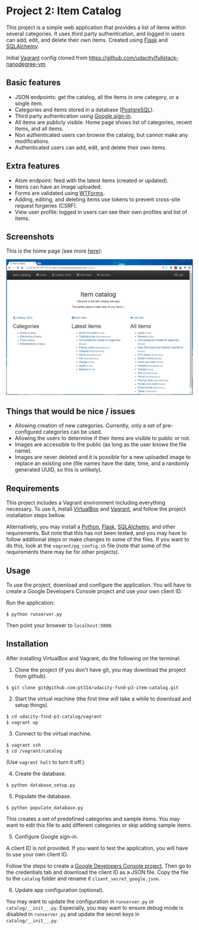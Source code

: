 Project 2: Item Catalog
=======================

This project is a simple web application that provides a list of items within several categories.
It uses third party authentication, and logged in users can add, edit, and delete their own items.
Created using [Flask](http://flask.pocoo.org/) and [SQLAlchemy](http://www.sqlalchemy.org/).

Initial [Vagrant](https://www.vagrantup.com/) config cloned from https://github.com/udacity/fullstack-nanodegree-vm


Basic features
--------------

- JSON endpoints: get the catalog, all the items in one category, or a single item.
- Categories and items stored in a database ([PostgreSQL](http://www.postgresql.org/)).
- Third party authentication using [Google sign-in](https://developers.google.com/identity/sign-in/web/).
- All items are publicly visible. Home page shows list of categories, recent items, and all items.
- Non authenticated users can browse the catalog, but cannot make any modifications.
- Authenticated users can add, edit, and delete their own items.


Extra features
--------------

- Atom endpoint: feed with the latest items (created or updated).
- Items can have an image uploaded.
- Forms are validated using [WTForms](http://wtforms.readthedocs.org/en/latest/).
- Adding, editing, and deleting items use tokens to prevent cross-site request forgeries (CSRF).
- View user profile: logged in users can see their own profiles and list of items.


Screenshots
-----------

This is the home page (see more [here](/screenshots/)):

![screenshot-1](/screenshots/item_catalog_screen_01.png?raw=true "Catalog home")


Things that would be nice / issues
----------------------------------

- Allowing creation of new categories. Currently, only a set of pre-configured categories can be used.
- Allowing the users to determine if their items are visible to public or not.
- Images are accessible to the public (as long as the user knows the file name).
- Images are never deleted and it is possible for a new uploaded image to replace an existing one (file names have the date, time, and a randomly generated UUID, so this is unlikely).


Requirements
------------

This project includes a Vagrant environment including everything necessary. To use it, install [VirtualBox](https://www.virtualbox.org/wiki/Downloads) and [Vagrant](https://www.vagrantup.com/downloads), and follow the project installation steps bellow.

Alternatively, you may install a [Python](http://www.python.org/), [Flask](http://flask.pocoo.org/), [SQLAlchemy](http://www.sqlalchemy.org/), and other requirements. But note that this has not been tested, and you may have to follow additional steps or make changes to some of the files. If you want to do this, look at the ```vagrant/pg_config.sh``` file (note that some of the requirements there may be for other projects).


Usage
-----

To use the project, download and configure the application. You will have to create a Google Developers Console project and use your own client ID.

Run the application:
```
$ python runserver.py
```

Then point your browser to ```localhost:5000```.


Installation
------------

After installing VirtualBox and Vagrant, do the following on the terminal:

1) Clone the project (if you don't have git, you may download the project from github).
```
$ git clone git@github.com:pt314/udacity-fsnd-p3-item-catalog.git
```

2) Start the virtual machine (the first time will take a while to download and setup things).
```
$ cd udacity-fsnd-p3-catalog/vagrant
$ vagrant up
```

3) Connect to the virtual machine.
```
$ vagrant ssh
$ cd /vagrant/catalog
```
(Use ```vagrant halt``` to turn it off.)

4) Create the database.
```
$ python database_setup.py
```

5) Populate the database.
```
$ python populate_database.py
```

This creates a set of predefined categories and sample items. You may want to edit this file to add different categories or skip adding sample items.

5) Configure Google sign-in.

A client ID is not provided. If you want to test the application, you will have to use your own client ID.

Follow the steps to create a [Google Developers Console project](https://developers.google.com/identity/sign-in/web/devconsole-project). Then go to the credentials tab and download the client ID as a JSON file. Copy the file to the ```catalog``` folder and rename it ```client_secret_google.json```.

6) Update app configuration (optional).

You may want to update the configuration in ```runserver.py``` or ```catalog/__init__.py```. Especially, you may want to ensure debug mode is disabled in ```runserver.py``` and update the secret keys in ```catalog/__init__.py```.
